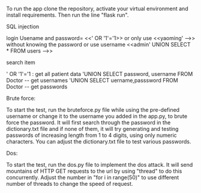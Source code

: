 To run the app clone the repository, activate your virtual environment and install requirements.
Then run the line "flask run".

SQL injection

login
Usename and password= <<' OR '1'='1>>
or only use <<yaoming' -->>   without knowing the password
or use username   <<admin' UNION SELECT * FROM users -->>

search item

' OR '1'='1 : get all patient data
'UNION SELECT password, username FROM Doctor --  get usernames
'UNION SELECT uername,passsword FROM Doctor --  get passwords

Brute force:

To start the test, run the bruteforce.py file while using the pre-defined username or change it to the username you added in the app.py, 
to brute force the password. It will first search through the password in the dictionary.txt file and if none of them, 
it will try generating and testing passwords of increasing length from 1 to 4 digits, using only numeric characters. 
You can adjust the dictionary.txt file to test various passwords.

Dos:

To start the test, run the dos.py file to implement the dos attack.
It will send mountains of HTTP GET requests to the url by using "thread" to do this concurrently.
Adjust the number in "for i in range(50)" to use different number of threads to change the speed of request.
